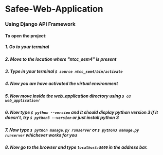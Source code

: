 # Safee-Web-Application

### Using Django API Framework

#### To open the project:

##### 1. Go to your terminal

##### 2. Move to the location where "ntcc_sem4" is present

##### 3. Type in your terminal ``` $ source ntcc_sem4/bin/activate ```

##### 4. Now you are have activated the virtual environment

##### 5. Now move inside the web_application directory using ``` $ cd web_application/ ```

##### 6. Now type ``` $ python --version ``` and it should display python version 3 if it doesn't, try ``` $ python3 --version ``` or just install python 3

##### 7. Now type ``` $ python manage.py runserver ``` or ``` $ python3 manage.py runserver ``` whichever works for you

##### 8. Now go to the browser and type ``` localhost:8000 ``` in the address bar.
